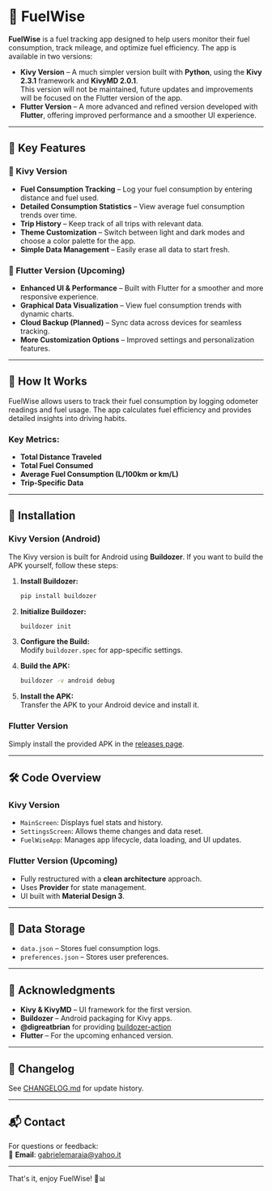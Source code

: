 # 🚗 FuelWise

**FuelWise** is a fuel tracking app designed to help users monitor their fuel consumption, track mileage, and optimize fuel efficiency. The app is available in two versions:  

- **Kivy Version** – A much simpler version built with **Python**, using the **Kivy 2.3.1** framework and **KivyMD 2.0.1**.  
This version will not be maintained, future updates and improvements will be focused on the Flutter version of the app.
- **Flutter Version** – A more advanced and refined version developed with **Flutter**, offering improved performance and a smoother UI experience.  

---

## 🔑 Key Features  

### 🌿 Kivy Version  
- **Fuel Consumption Tracking** – Log your fuel consumption by entering distance and fuel used.  
- **Detailed Consumption Statistics** – View average fuel consumption trends over time.  
- **Trip History** – Keep track of all trips with relevant data.  
- **Theme Customization** – Switch between light and dark modes and choose a color palette for the app.  
- **Simple Data Management** – Easily erase all data to start fresh.  

### 🚀 Flutter Version (Upcoming)  
- **Enhanced UI & Performance** – Built with Flutter for a smoother and more responsive experience.  
- **Graphical Data Visualization** – View fuel consumption trends with dynamic charts.  
- **Cloud Backup (Planned)** – Sync data across devices for seamless tracking.  
- **More Customization Options** – Improved settings and personalization features.  

---

## 📌 How It Works  

FuelWise allows users to track their fuel consumption by logging odometer readings and fuel usage. The app calculates fuel efficiency and provides detailed insights into driving habits.  

### Key Metrics:  
- **Total Distance Traveled**  
- **Total Fuel Consumed**  
- **Average Fuel Consumption (L/100km or km/L)**  
- **Trip-Specific Data**  

---

## 📲 Installation  

### Kivy Version (Android)  
The Kivy version is built for Android using **Buildozer**. If you want to build the APK yourself, follow these steps:  

1. **Install Buildozer:**  

    ```bash
    pip install buildozer
    ```  

2. **Initialize Buildozer:**  

    ```bash
    buildozer init
    ```  

3. **Configure the Build:**  
   Modify `buildozer.spec` for app-specific settings.  

4. **Build the APK:**  

    ```bash
    buildozer -v android debug
    ```  

5. **Install the APK:**  
   Transfer the APK to your Android device and install it.

 ### Flutter Version  
 Simply install the provided APK in the [releases page](https://github.com/haxroor/FuelWise/releases).  

---

## 🛠 Code Overview  

### Kivy Version  
- `MainScreen`: Displays fuel stats and history.  
- `SettingsScreen`: Allows theme changes and data reset.  
- `FuelWiseApp`: Manages app lifecycle, data loading, and UI updates.  

### Flutter Version (Upcoming)  
- Fully restructured with a **clean architecture** approach.  
- Uses **Provider** for state management.  
- UI built with **Material Design 3**.  

---

## 📂 Data Storage  

- `data.json` – Stores fuel consumption logs.  
- `preferences.json` – Stores user preferences.  

---

## 📜 Acknowledgments  

- **Kivy & KivyMD** – UI framework for the first version.
- **Buildozer** – Android packaging for Kivy apps.    
- **@digreatbrian** for providing [buildozer-action](https://github.com/digreatbrian/buildozer-action)
- **Flutter** – For the upcoming enhanced version.

---

## 📅 Changelog  
See [CHANGELOG.md](./CHANGELOG.md) for update history.  

---

## 📬 Contact  

For questions or feedback:  
📧 **Email**: gabrielemaraia@yahoo.it  

---

That's it, enjoy FuelWise! 🚗📊
